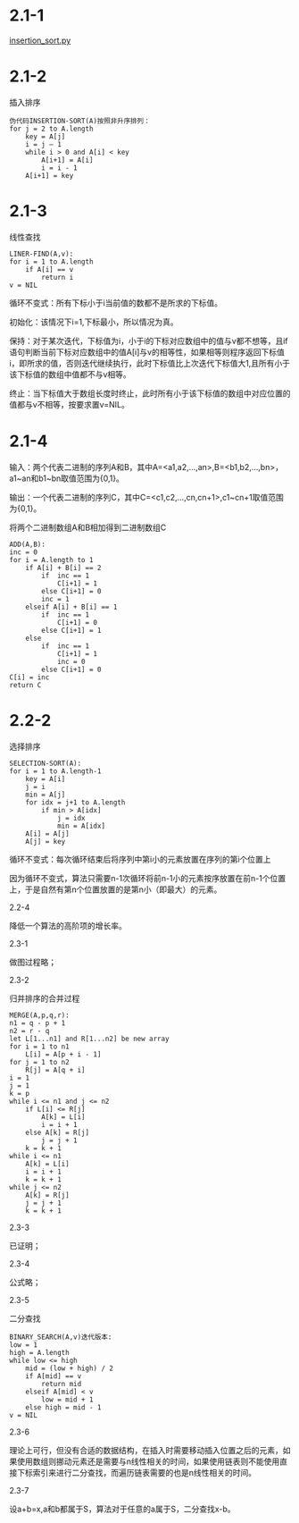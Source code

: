 # 2.1-1

[insertion_sort.py](../Function/Sort/insertion_sort.py)

# 2.1-2

插入排序
```
伪代码INSERTION-SORT(A)按照非升序排列：
for j = 2 to A.length
    key = A[j]
    i = j – 1
    while i > 0 and A[i] < key
        A[i+1] = A[i]
        i = i - 1
    A[i+1] = key
```

# 2.1-3

线性查找
```
LINER-FIND(A,v):
for i = 1 to A.length
    if A[i] == v
        return i
v = NIL
```

循环不变式：所有下标小于i当前值的数都不是所求的下标值。

初始化：该情况下i=1,下标最小，所以情况为真。

保持：对于某次迭代，下标值为i，小于i的下标对应数组中的值与v都不想等，且if语句判断当前下标对应数组中的值A[i]与v的相等性，如果相等则程序返回下标值i，即所求的值，否则迭代继续执行，此时下标值比上次迭代下标值大1,且所有小于该下标值的数组中值都不与v相等。

终止：当下标值大于数组长度时终止，此时所有小于该下标值的数组中对应位置的值都与v不相等，按要求置v=NIL。

# 2.1-4

输入：两个代表二进制的序列A和B，其中A=<a1,a2,…,an>,B=<b1,b2,…,bn>，a1~an和b1~bn取值范围为{0,1}。

输出：一个代表二进制的序列C，其中C=<c1,c2,…,cn,cn+1>,c1~cn+1取值范围为{0,1}。

将两个二进制数组A和B相加得到二进制数组C
```
ADD(A,B):
inc = 0
for i = A.length to 1
    if A[i] + B[i] == 2
        if  inc == 1
            C[i+1] = 1
        else C[i+1] = 0
        inc = 1
    elseif A[i] + B[i] == 1
        if  inc == 1
            C[i+1] = 0
        else C[i+1] = 1
    else
        if  inc == 1
            C[i+1] = 1
            inc = 0
        else C[i+1] = 0
C[i] = inc
return C
```

# 2.2-2

选择排序
```
SELECTION-SORT(A):
for i = 1 to A.length-1
    key = A[i]
    j = i
    min = A[j]
    for idx = j+1 to A.length
        if min > A[idx]
            j = idx
            min = A[idx]
    A[i] = A[j]
    A[j] = key
```

循环不变式：每次循环结束后将序列中第i小的元素放置在序列的第i个位置上

因为循环不变式，算法只需要n-1次循环将前n-1小的元素按序放置在前n-1个位置上，于是自然有第n个位置放置的是第n小（即最大）的元素。

2.2-4

降低一个算法的高阶项的增长率。

2.3-1

做图过程略；

2.3-2

归并排序的合并过程
```
MERGE(A,p,q,r):
n1 = q - p + 1
n2 = r - q
let L[1...n1] and R[1...n2] be new array
for i = 1 to n1
    L[i] = A[p + i - 1]
for j = 1 to n2
    R[j] = A[q + i]
i = 1
j = 1
k = p
while i <= n1 and j <= n2
    if L[i] <= R[j]
        A[k] = L[i]
        i = i + 1
    else A[k] = R[j]
        j = j + 1
    k = k + 1
while i <= n1
    A[k] = L[i]
    i = i + 1
    k = k + 1
while j <= n2
    A[k] = R[j]
    j = j + 1
    k = k + 1
```
2.3-3

已证明；

2.3-4

公式略；

2.3-5

二分查找
```
BINARY_SEARCH(A,v)迭代版本:
low = 1
high = A.length
while low <= high
    mid = (low + high) / 2
    if A[mid] == v
        return mid
    elseif A[mid] < v
        low = mid + 1
    else high = mid - 1
v = NIL
```

2.3-6

理论上可行，但没有合适的数据结构，在插入时需要移动插入位置之后的元素，如果使用数组则挪动元素还是需要与n线性相关的时间，如果使用链表则不能使用直接下标索引来进行二分查找，而遍历链表需要的也是n线性相关的时间。

2.3-7

设a+b=x,a和b都属于S，算法对于任意的a属于S，二分查找x-b。